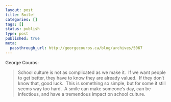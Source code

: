 ```yaml
---
layout: post
title: Smile!
categories: []
tags: []
status: publish
type: post
published: true
meta:
  passthrough_url: http://georgecouros.ca/blog/archives/5067
---
```


George Couros:


>School culture is not as complicated as we make it.  If we want people to get better, they have to know they are already valued.  If they don’t know that, good luck.  This is something so simple, but for some it still seems way too hard.  A smile can make someone’s day, can be infectious, and have a tremendous impact on school culture.
